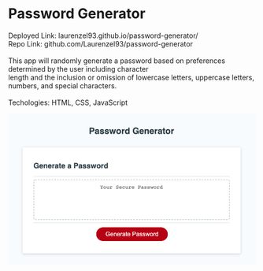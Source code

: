 # Password Generator

Deployed Link: laurenzel93.github.io/password-generator/ <br>
Repo Link: github.com/Laurenzel93/password-generator <br>
<br>
This app will randomly generate a password based on preferences determined by the user including character <br>
length and the inclusion or omission of lowercase letters, uppercase letters, numbers, and special characters.<br>
<br>
Techologies: HTML, CSS, JavaScript<br>


![Screenshot](assets/password-generator.png)
